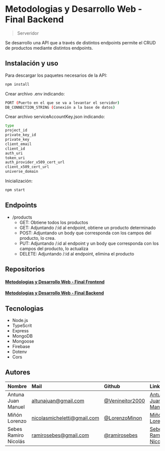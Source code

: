 # Metodologias y Desarrollo Web - Final Backend
> Serveridor

Se desarrollo una API que a través de distintos endpoints permite el CRUD de productos mediante distintos endpoints.

## Instalación y uso

Para descargar los paquetes necesarios de la API: 

```sh
npm install
```

Crear archivo .env indicando:

```sh
PORT (Puerto en el que se va a levantar el servidor)
DB_CONNECTION_STRING (Conexión a la base de datos)
```

Crear archivo serviceAccountKey.json indicando:

```sh
type
project_id
private_key_id
private_key
client_email
client_id
auth_uri
token_uri
auth_provider_x509_cert_url
client_x509_cert_url
universe_domain
```

Inicialización:

```sh
npm start
```

## Endpoints

* /products
    * GET: Obtiene todos los productos
    * GET: Adjuntando /:id al endpoint, obtiene un producto determinado
    * POST: Adjuntando un body que corresponda con los campos del producto, lo crea.
    * PUT: Adjuntando /:id al endpoint y un body que corresponda con los campos del producto, lo actualiza
    * DELETE: Adjuntando /:id al endpoint, elimina el producto

## Repositorios

#### [Metodologias y Desarrollo Web - Final Frontend](https://github.com/ramirosebes/MCGA-Frontend)
#### [Metodologias y Desarrollo Web - Final Backend](https://github.com/ramirosebes/MCGA-Backend)

## Tecnologias

* Node.js
* TypeScrit
* Express
* MongoDB
* Mongoose
* Firebase
* Dotenv
* Cors

## Autores

| Nombre | Mail     | Github                | LinkedIn                |
| :-------- | :------- | :------------------------- | :------------------------- |
| Antuna Juan Manuel | altunajuan@gmail.com | [@Venineitor2000](https://github.com/Venineitor2000) | [Antuna Juan Manuel](https://www.linkedin.com/in/juan-manuel-altuna-641782176/) |
| Miñón Lorenzo | nicolasmicheletti@gmail.com | [@LorenzoMinon](lorenzominon01@gmail.com) | [Miñón Lorenzo](https://www.linkedin.com/in/lorenzominon/) |
| Sebes Ramiro Nicolás | ramirosebes@gmail.com | [@ramirosebes](https://github.com/ramirosebes) | [Sebes Ramiro Nicolás](https://www.linkedin.com/in/ramirosebes) |